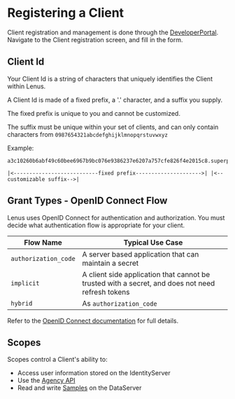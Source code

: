 # Registering a Client

Client registration and management is done through the [DeveloperPortal](TODO). Navigate to the Client registration screen, and fill in the form.

## Client Id

Your Client Id is a string of characters that uniquely identifies the Client within Lenus.

A Client Id is made of a fixed prefix, a '.' character, and a suffix you supply. 

The fixed prefix is unique to you and cannot be customized.

The suffix must be unique within your set of clients, and can only contain characters from `0987654321abcdefghijklmnopqrstuvwxyz`

Example:

```
a3c10260b6abf49c60bee6967b9bc076e9386237e6207a757cfe826f4e2015c8.superpedometer

|<---------------------------fixed prefix--------------------->| |<--customizable suffix-->|
```




## Grant Types - OpenID Connect Flow

Lenus uses OpenID Connect for authentication and authorization. You must decide what authentication flow is appropriate for your client.

| Flow Name            | Typical Use Case |
|----------------------|-------------|
| `authorization_code` | A server based application that can maintain a secret |
| `implicit`           | A client side application that cannot be trusted with a secret, and does not need refresh tokens |
| `hybrid`             | As `authorization_code` |


Refer to the [OpenID Connect documentation](https://openid.net/connect/) for full details.


## Scopes

Scopes control a Client's ability to:

* Access user information stored on the IdentityServer
* Use the [Agency API](TODO)
* Read and write [Samples](TODO) on the DataServer






